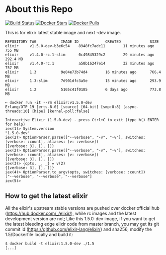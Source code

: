 # About this Repo

[![Build Status](https://github.com/erlef/docker-elixir/workflows/elixir/badge.svg)](https://github.com/erlef/docker-elixir/actions)
[![Docker Stars](https://img.shields.io/docker/stars/_/elixir.svg?style=flat-square)](https://hub.docker.com/_/elixir/)
[![Docker Pulls](https://img.shields.io/docker/pulls/_/elixir.svg?style=flat-square)](https://hub.docker.com/_/elixir/)

This is for elixir latest stable image and next -dev image.

```console
REPOSITORY TAG           IMAGE ID            CREATED             SIZE
elixir     v1.5.0-dev-b3e6c54    8948fc7adc11        11 minutes ago      755 MB
elixir     v1.4.0-rc.1-slim      0c49845329c2        29 minutes ago      292.4 MB
elixir     v1.4.0-rc.1           a50b16247e14        32 minutes ago      757 MB
elixir     1.3           9e04e73b74d4        16 minutes ago      766.4 MB
elixir     1.3-slim      7d901dfc3a5e        15 minutes ago      293.9 MB
elixir     1.2           5165c41f0185        6 days ago          773.8 MB
```

```console
➸ docker run -it --rm elixir:v1.5.0-dev
Erlang/OTP 19 [erts-8.0] [source] [64-bit] [smp:8:8] [async-threads:10] [hipe] [kernel-poll:false]

Interactive Elixir (1.5.0-dev) - press Ctrl+C to exit (type h() ENTER for help)
iex(1)> System.version
"1.5.0-dev"
iex(2)> OptionParser.parse(["--verbose", "-v", "-v"], switches: [verbose: :count], aliases: [v: :verbose])
{[verbose: 3], [], []}
iex(2)> OptionParser.parse(["--verbose", "-v", "-v"], switches: [verbose: :count], aliases: [v: :verbose])
{[verbose: 3], [], []}
iex(3)> {opts, _, _} = v(2)
{[verbose: 3], [], []}
iex(4)> OptionParser.to_argv(opts, switches: [verbose: :count])
["--verbose", "--verbose", "--verbose"]
iex(5)>
```

## How to get the latest elixir

All the elixir's upstream stable versions are pushed over docker official hub
(https://hub.docker.com/_/elixir/), while rc images and the latest development version are not;
Like this 1.5.0-dev image, if you want to get the latest bleeding edge elixir code
from master branch, you may get its git commit id (https://github.com/elixir-lang/elixir/)
and sha256, modify the 1.5/Dockerfile locally and build it:

```console
$ docker build -t elixir:1.5.0-dev ./1.5
[...]
```
